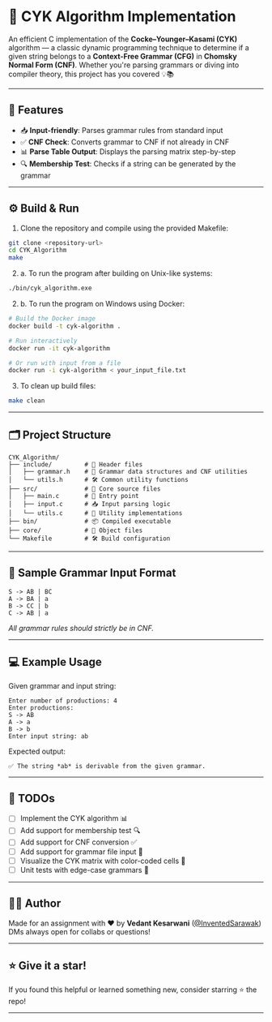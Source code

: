 # 🚀 CYK Algorithm Implementation

An efficient C implementation of the **Cocke–Younger–Kasami (CYK)** algorithm — a classic dynamic programming technique to determine if a given string belongs to a **Context-Free Grammar (CFG)** in **Chomsky Normal Form (CNF)**. Whether you're parsing grammars or diving into compiler theory, this project has you covered 💡📚

---

## 🧠 Features

- 📥 **Input-friendly**: Parses grammar rules from standard input
- ✅ **CNF Check**: Converts grammar to CNF if not already in CNF
- 📊 **Parse Table Output**: Displays the parsing matrix step-by-step
- 🔍 **Membership Test**: Checks if a string can be generated by the grammar

---

## ⚙️ Build & Run

1. Clone the repository and compile using the provided Makefile:

```bash
git clone <repository-url>
cd CYK_Algorithm
make
```

2. a. To run the program after building on Unix-like systems:

```bash
./bin/cyk_algorithm.exe
```

2. b. To run the program on Windows using Docker:

```bash
# Build the Docker image
docker build -t cyk-algorithm .

# Run interactively
docker run -it cyk-algorithm

# Or run with input from a file
docker run -i cyk-algorithm < your_input_file.txt
```

3. To clean up build files:

```bash
make clean
```

---

## 🗂️ Project Structure

```
CYK_Algorithm/
├── include/         # 📁 Header files
│   ├── grammar.h    # 🧱 Grammar data structures and CNF utilities
│   └── utils.h      # 🛠️ Common utility functions
├── src/             # 🧠 Core source files
│   ├── main.c       # 🚪 Entry point
│   ├── input.c      # 📥 Input parsing logic
│   └── utils.c      # 🧰 Utility implementations
├── bin/             # 📦 Compiled executable
├── core/            # 🧮 Object files
└── Makefile         # 🛠️ Build configuration
```

---

## 🧾 Sample Grammar Input Format

```
S -> AB | BC
A -> BA | a
B -> CC | b
C -> AB | a
```

*All grammar rules should strictly be in CNF.*

---

## 💻 Example Usage

Given grammar and input string:

```
Enter number of productions: 4
Enter productions:
S -> AB
A -> a
B -> b
Enter input string: ab
```

Expected output:

```
✅ The string *ab* is derivable from the given grammar.
```

---

## 📌 TODOs

- [ ] Implement the CYK algorithm 📊
- [ ] Add support for membership test 🔍
- [ ] Add support for CNF conversion ✅
- [ ] Add support for grammar file input 📄
- [ ] Visualize the CYK matrix with color-coded cells 🎨
- [ ] Unit tests with edge-case grammars 🧪

---

## 🧑‍💻 Author

Made for an assignment with ❤️ by **Vedant Kesarwani** ([@InventedSarawak](https://github.com/InventedSarawak))  
DMs always open for collabs or questions!

---

## ⭐️ Give it a star!

If you found this helpful or learned something new, consider starring ⭐ the repo!

---
